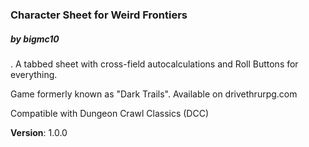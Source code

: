 ### Character Sheet for Weird Frontiers

##### by bigmc10  
.
A tabbed sheet with cross-field autocalculations and Roll Buttons for everything.

Game formerly known as "Dark Trails". Available on drivethrurpg.com

Compatible with Dungeon Crawl Classics (DCC)


**Version**: 1.0.0
